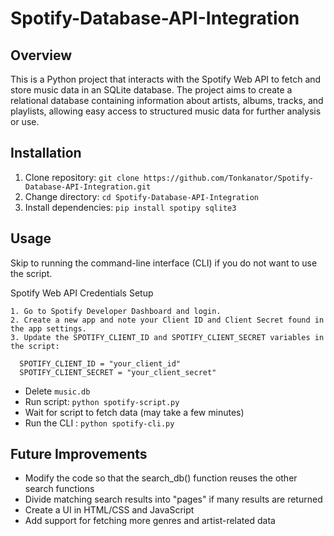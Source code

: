 # Spotify-Database-API-Integration

## Overview
This is a Python project that interacts with the Spotify Web API to fetch and store music data in an SQLite database. The project aims to create a relational database containing information about artists, albums, tracks, and playlists, allowing easy access to structured music data for further analysis or use.

## Installation
1. Clone repository: `git clone https://github.com/Tonkanator/Spotify-Database-API-Integration.git`
2. Change directory: `cd Spotify-Database-API-Integration`
3. Install dependencies: `pip install spotipy sqlite3`

## Usage
Skip to running the command-line interface (CLI) if you do not want to use the script.

Spotify Web API Credentials Setup
  
    1. Go to Spotify Developer Dashboard and login.
    2. Create a new app and note your Client ID and Client Secret found in the app settings.
    3. Update the SPOTIFY_CLIENT_ID and SPOTIFY_CLIENT_SECRET variables in the script:
       
      SPOTIFY_CLIENT_ID = "your_client_id"
      SPOTIFY_CLIENT_SECRET = "your_client_secret"


  - Delete `music.db`
  - Run script: `python spotify-script.py`
  - Wait for script to fetch data (may take a few minutes)
  - Run the CLI : `python spotify-cli.py`

## Future Improvements
- Modify the code so that the search_db() function reuses the other search functions
- Divide matching search results into "pages" if many results are returned
- Create a UI in HTML/CSS and JavaScript
- Add support for fetching more genres and artist-related data
